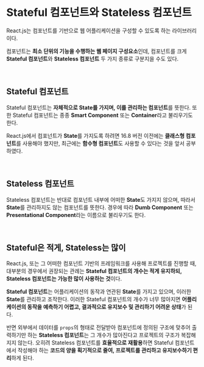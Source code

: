 # Stateful 컴포넌트와 Stateless 컴포넌트

React.js는 컴포넌트를 기반으로 웹 어플리케이션을 구성할 수 있도록 하는 라이브러리이다.

컴포넌트는 **최소 단위의 기능을 수행하는 웹 페이지 구성요소**인데, 컴포넌트를 크게 **Stateful 컴포넌트**와 **Stateless 컴포넌트** 두 가지 종류로 구분지을 수도 있다.

<br>

## Stateful 컴포넌트

Stateful 컴포넌트는 **자체적으로 State를 가지며, 이를 관리하는 컴포넌트**를 뜻한다. 또한 Stateful 컴포넌트는 종종 **Smart Component** 또는 **Container**라고 불리우기도 한다.

React.js에서 컴포넌트가 **State**를 가지도록 하려면 16.8 버전 이전에는 **클래스형 컴포넌트**를 사용해야 했지만, 최근에는 **함수형 컴포넌트**도 사용할 수 있다는 것을 앞서 공부하였다.

<br>

## Stateless 컴포넌트

Stateless 컴포넌트는 반대로 컴포넌트 내부에 어떠한 **State**도 가지지 않으며, 따라서 **State**를 관리하지도 않는 컴포넌트를 뜻한다. 경우에 따라 **Dumb Component** 또는 **Presentational Component**라는 이름으로 불리우기도 한다.

<br>

## Stateful은 적게, Stateless는 많이

React.js, 또는 그 어떠한 컴포넌트 기반의 프레임워크를 사용해 프로젝트를 진행할 때, 대부분의 경우에서 권장되는 관례는 **Stateful 컴포넌트의 개수는 적게 유지하되, Stateless 컴포넌트는 가능한 많이 사용하는 것**이다.

**Stateful 컴포넌트**는 어플리케이션의 동작과 연관된 **State**를 가지고 있으며, 이러한 **State**를 관리하고 조작한다. 이러한 Stateful 컴포넌트의 개수가 너무 많아지면 **어플리케이션의 동작을 예측하기 어렵고, 결과적으로 유지보수 및 관리하기 어려운 상태**가 된다.

반면 외부에서 데이터를 `props`의 형태로 전달받아 컴포넌트에 정의된 구조에 맞추어 출력하기만 하는 **Stateless 컴포넌트**는 그 개수가 많아진다고 프로젝트의 구조가 복잡해지지 않는다. 오히려 Stateless 컴포넌트를 **효율적으로 재활용**하면 Stateful 컴포넌트에서 작성해야 하는 **코드의 양을 획기적으로 줄여, 프로젝트를 관리하고 유지보수하기 편리**하게 된다.
